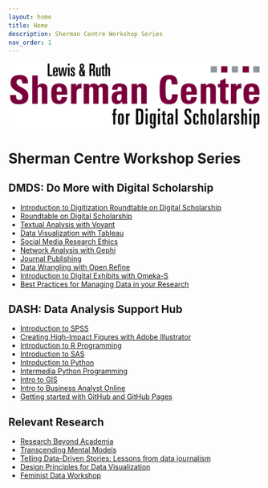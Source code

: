 ```yaml
---
layout: home
title: Home
description: Sherman Centre Workshop Series
nav_order: 1
---
```

<img src="assets/img/scds-logo-1280p.png" alt="Logo" width="695">

# Sherman Centre Workshop Series

## DMDS: Do More with Digital Scholarship
- [Introduction to Digitization Roundtable on Digital Scholarship](https://echo360.ca/media/64eab494-dc95-4b06-8189-4162f5794cb7/public )
- [Roundtable on Digital Scholarship](https://echo360.ca/media/4bf1930d-3bfa-4a75-bc70-88e70b696c9e/public)
- [Textual Analysis with Voyant](https://scds.github.io/intro-voyant/)
- [Data Visualization with Tableau](https://scds.github.io/intro-tableau/)
- [Social Media Research Ethics](https://scds.github.io/sm-research-ethics/)
- [Network Analysis with Gephi](https://scds.github.io/intro-gephi/)
- [Journal Publishing](https://echo360.ca/media/0c76b46e-74ba-430a-bba6-f35c559d33e1/public)
- [Data Wrangling with Open Refine](https://scds.github.io/data-wrangling/)
- [Introduction to Digital Exhibits with Omeka-S](https://scds.github.io/Omeka-S/)
- [Best Practices for Managing Data in your Research](https://scds.github.io/intro-rdm/)

## DASH: Data Analysis Support Hub
- [Introduction to SPSS](https://echo360.ca/media/6a02fc27-7bee-4395-90b6-ad1a046ac437/public)
- [Creating High-Impact Figures with Adobe Illustrator](https://echo360.ca/media/5f179134-8790-4c69-89fb-10d89ef6b1f4/public)
- [Introduction to R Programming](https://echo360.ca/media/cce0cc9a-3f33-4a06-b45e-6f8462029ca6/public)
- [Introduction to SAS](https://echo360.ca/media/0a95c3ba-c288-4412-9977-bfd5d9cf78c2/public)
- [Introduction to Python](https://echo360.ca/media/f8149a76-b627-4b26-aadc-3600945bcc82/public)
- [Intermedia Python Programming](https://echo360.ca/media/93a69b06-3e97-41e7-9bfa-6b0157719e96/public)
- [Intro to GIS](https://scds.github.io/intro-gis/)
- [Intro to Business Analyst Online](https://scds.github.io/intro-to-bao/)
- [Getting started with GitHub and GitHub Pages](https://github.com/scds/github-pages)

## Relevant Research
- [Research Beyond Academia](https://scds.github.io/research-beyond-academia/)
- [Transcending Mental Models](https://scds.github.io/transcending-mental-models/)
- [Telling Data-Driven Stories: Lessons from data journalism](https://scds.github.io/data-driven-stories/)
- [Design Principles for Data Visualization](https://scds.github.io/data-visualization-principles/)
- [Feminist Data Workshop](https://scds.github.io/building-feminist-data/)

<!-- Edit the content below for the workshop in question. Once you're ready to publish, remove the comment characters e.g. "<!--" at the start and end -->

<!--
<img src="assets/img/dmds-tableau.png" alt="Workshop Title Slide" width="720">

# Welcome to Data Visualization with Tableau. 

You might not think of numbers and locations as Humanities data, but it all depends on how you use them! Working with numeric and spatial data, you will learn how to create visualizations in [Tableau](https://www.tableau.com/).

Proceed to the [Preparation](preparation) page to get started.
-->


